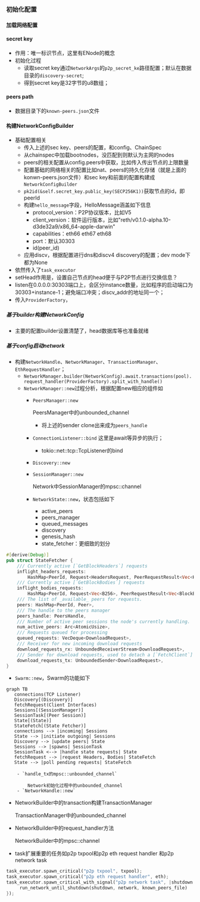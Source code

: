 ### 初始化配置

#### 加载网络配置

#### secret key

- 作用：唯一标识节点，这里有ENode的概念
- 初始化过程
    - 读取secret key通过`NetworkArgs`的`p2p_secret_ke`路径配置；默认在数据目录的`discovery-secret`;
    - 得到secret key是32字节的u8数组；

#### peers path

- 数据目录下的`known-peers.json`文件

#### 构建NetworkConfigBuilder

- 基础配置相关
    - 传入上述的sec key、peers的配置，和config、ChainSpec
    - 从chainspec中加载bootnodes，没匹配到则默认为主网的nodes
    - peers的相关配置从config.peers中获取，比如传入传出节点的上限数量
    - 配置基础的网络相关的配置比如nat、peers的持久化存储（就是上面的konwn-peers.json文件）和sec key和前面的配置构建成`NetworkConfigBuilder`
    - `pk2id(&self.secret_key.public_key(SECP256K1))`获取节点的id，即peerId
    - 构建`hello_message`字段，HelloMessage涵盖如下信息
        - protocol_version：P2P协议版本，比如V5
        - client_version：软件运行版本，比如"reth/v0.1.0-alpha.10-d3de32a9/x86_64-apple-darwin"
        - capabilities：eth66 eth67 eth68
        - port：默认30303
        - id(peer_id)
    - 应用discv，根据配置进行dns和discv4 discovery的配置；dev mode下都为None
- 依然传入了`task_executor`
- setHead作用是，设置自己节点的head便于与P2P节点进行交换信息？
- listen在0.0.0.0:30303端口上，会区分instance数量，比如程序的启动端口为30303+instance-1；避免端口冲突；discv_addr的地址同一个；
- 传入`ProviderFactory`，

##### 基于builder构建NetworkConfig

- 主要的配置builder设置清楚了，head数据库等也准备就绪

##### 基于config启动network

- 构建`NetworkHandle`、`NetworkManager`、`TransactionManager`、`EthRequestHandler`；
    - `NetworkManager.builder(NetworkConfig).await.transactions(pool).request_handler(ProviderFactory).split_with_handle()`
    - `NetworkManager::new`过程分析，根据配置new相应的组件如
        - `PeersManager::new`

          PeersManager中的unbounded_channel

            - 将上述的sender clone出来成为`peers_handle`
        - `ConnectionListener::bind` 这里是await等异步的执行；
            - tokio::net::tcp::TcpListener的bind
        - `Discovery::new`
        - `SessionManager::new`

          Network中SessionManager的mpsc::channel
        - `NetworkState::new`，状态包括如下
            - active_peers
            - peers_manager
            - queued_messages
            - discovery
            - genesis_hash
            - state_fetcher：更细致的划分

```Rust
#[derive(Debug)]
pub struct StateFetcher {
    /// Currently active [`GetBlockHeaders`] requests
    inflight_headers_requests:
        HashMap<PeerId, Request<HeadersRequest, PeerRequestResult<Vec<Header>>>>,
    /// Currently active [`GetBlockBodies`] requests
    inflight_bodies_requests:
        HashMap<PeerId, Request<Vec<B256>, PeerRequestResult<Vec<BlockBody>>>>,
    /// The list of _available_ peers for requests.
    peers: HashMap<PeerId, Peer>,
    /// The handle to the peers manager
    peers_handle: PeersHandle,
    /// Number of active peer sessions the node's currently handling.
    num_active_peers: Arc<AtomicUsize>,
    /// Requests queued for processing
    queued_requests: VecDeque<DownloadRequest>,
    /// Receiver for new incoming download requests
    download_requests_rx: UnboundedReceiverStream<DownloadRequest>,
    /// Sender for download requests, used to detach a [`FetchClient`]
    download_requests_tx: UnboundedSender<DownloadRequest>,
}
```
- `Swarm::new`，Swarm的功能如下

```Mermaid
graph TB
   connections(TCP Listener)
   Discovery[(Discovery)]
   fetchRequest(Client Interfaces)
   Sessions[(SessionManager)]
   SessionTask[(Peer Session)]
   State[(State)]
   StateFetch[(State Fetcher)]
   connections --> |incoming| Sessions
   State --> |initiate outgoing| Sessions
   Discovery --> |update peers| State
   Sessions --> |spawns| SessionTask
   SessionTask <--> |handle state requests| State
   fetchRequest --> |request Headers, Bodies| StateFetch
   State --> |poll pending requests| StateFetch

```
        - `handle_tx的mpsc::unbounded_channel`

            Network初始化过程中的unbounded_channel
        - `NetworkHandle::new`
- NetworkBuilder中的transaction构建TransactionManager

  TransactionManager中的unbounded_channel
- NetworkBuilder中的request_handler方法

  NetworkBuilder中的mpsc::channel
- task扩展重要的任务如p2p txpool和p2p eth request handler 和p2p network task

```Rust
task_executor.spawn_critical("p2p txpool", txpool);
task_executor.spawn_critical("p2p eth request handler", eth);
task_executor.spawn_critical_with_signal("p2p network task", |shutdown| {
     run_network_until_shutdown(shutdown, network, known_peers_file)
});

```
